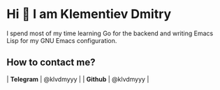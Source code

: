 # Hi 👋 I am Klementiev Dmitry

I spend most of my time learning Go for the backend and writing Emacs Lisp for my GNU Emacs configuration.

## How to contact me?

| **Telegram** | @klvdmyyy |
| **Github**   | @klvdmyyy |
